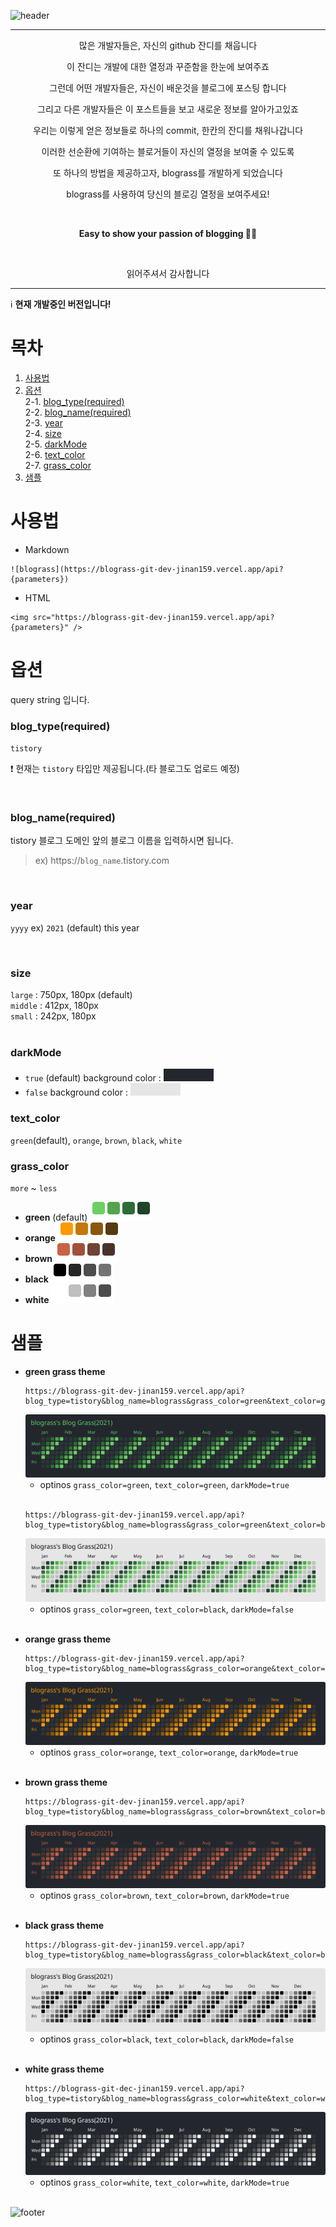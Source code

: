 ![header](https://capsule-render.vercel.app/api?type=waving&color=timeGradient&height=300&section=header&text=blograss&fontColor=auto&fontSize=90&animation=fadeIn&fontAlignY=38&desc=Easy%20to%20show%20your%20passion%20of%20blogging&descAlignY=57&descAlign=50)

----

<p align='center'>많은 개발자들은, 자신의 github 잔디를 채웁니다</p>
<p align='center'>이 잔디는 개발에 대한 열정과 꾸준함을 한눈에 보여주죠</p>
<p align='center'>그런데 어떤 개발자들은, 자신이 배운것을 블로그에 포스팅 합니다</p>
<p align='center'>그리고 다른 개발자들은 이 포스트들을 보고 새로운 정보를 알아가고있죠</p>
<p align='center'>우리는 이렇게 얻은 정보들로 하나의 commit, 한칸의 잔디를 채워나갑니다</p>
<p align='center'>이러한 선순환에 기여하는 블로거들이 자신의 열정을 보여줄 수 있도록</p>
<p align='center'>또 하나의 방법을 제공하고자, blograss를 개발하게 되었습니다</p>
<p align='center'>blograss를 사용하여 당신의 블로깅 열정을 보여주세요!</p>
<br>
<p align='center'><b>Easy to show your passion of blogging 👨‍💻</b></p>
<br>
<p align='center'>읽어주셔서 감사합니다</p>

----
:information_source: **현재 개발중인 버전입니다!**

# 목차
1. <a href="#사용법">사용법</a>
2. <a href="#옵션">옵션</a>
    <br>2-1. <a href="#blog_typerequired">blog_type(required)</a>
    <br>2-2. <a href="#blog_namerequired">blog_name(required)</a>
    <br>2-3. <a href="#year">year</a>
    <br>2-4. <a href="#size">size</a>
    <br>2-5. <a href="#darkmode">darkMode</a>
    <br>2-6. <a href="#text_color">text_color</a>
    <br>2-7. <a href="#grass_color">grass_color</a>
3. <a href="#샘플">샘플</a>


# 사용법     

- Markdown
```
![blograss](https://blograss-git-dev-jinan159.vercel.app/api?{parameters})
```

- HTML
```
<img src="https://blograss-git-dev-jinan159.vercel.app/api?{parameters}" />
```

# 옵션
query string 입니다.

### **blog_type(required)**
`tistory`

:exclamation: 현재는 `tistory` 타입만 제공됩니다.(타 블로그도 업로드 예정)

<br>

### **blog_name(required)**
tistory 블로그 도메인 앞의 블로그 이름을 입력하시면 됩니다.
> ex) https://`blog_name`.tistory.com

<br>

### **year**
`yyyy` ex) `2021`
(default) this year

<br>

### **size**
`large` : 750px, 180px (default)<br>
`middle` : 412px, 180px<br>
`small` : 242px, 180px<br>
<br>

### **darkMode**

- `true` (default)
    background color : <img src="./svg/darkMode_true.svg" alt="darkMode true" >
- `false`
    background color : <img src="./svg/darkMode_false.svg" alt="darkMode false" >
    <br>

### **text_color**
`green`(default), `orange`, `brown`, `black`, `white`

### **grass_color**
`more` ~ `less`
- **green** (default)
    <img src="./svg/grass_color_green.svg" alt="grass_color green" >
- **orange**
    <img src="./svg/grass_color_orange.svg" alt="grass_color orange" >
- **brown**
    <img src="./svg/grass_color_brown.svg" alt="grass_color brown" >
- **black** 
    <img src="./svg/grass_color_black.svg" alt="grass_color black" >
- **white**
    <img src="./svg/grass_color_white.svg" alt="grass_color white" >

# 샘플
- **green grass theme**
    ```http
    https://blograss-git-dev-jinan159.vercel.app/api?blog_type=tistory&blog_name=blograss&grass_color=green&text_color=green&darkMode=true
    ```
    <img src="./svg/examples/example_green_dark.svg" alt="example" >
    
    - optinos `grass_color=green`, `text_color=green`, `darkMode=true`
    <br>
    
    ```http
    https://blograss-git-dev-jinan159.vercel.app/api?blog_type=tistory&blog_name=blograss&grass_color=green&text_color=black&darkMode=false
    ```
    <img src="./svg/examples/example_green_light.svg" alt="example" >
    
    - optinos `grass_color=green`, `text_color=black`, `darkMode=false`
    <br>

- **orange grass theme**
    ```http
    https://blograss-git-dev-jinan159.vercel.app/api?blog_type=tistory&blog_name=blograss&grass_color=orange&text_color=orange&darkMode=true
    ```
    <img src="./svg/examples/example_orange.svg" alt="example" >
    
    - optinos `grass_color=orange`, `text_color=orange`, `darkMode=true`
    <br>

- **brown grass theme**
    ```http
    https://blograss-git-dev-jinan159.vercel.app/api?blog_type=tistory&blog_name=blograss&grass_color=brown&text_color=brown&darkMode=true
    ```
    <img src="./svg/examples/example_brown.svg" alt="example" >
    
    - optinos `grass_color=brown`, `text_color=brown`, `darkMode=true`
    <br>
- **black grass theme**
    ```http
    https://blograss-git-dev-jinan159.vercel.app/api?blog_type=tistory&blog_name=blograss&grass_color=black&text_color=black&darkMode=false
    ```
    <img src="./svg/examples/example_black.svg" alt="example" >

    - optinos `grass_color=black`, `text_color=black`, `darkMode=false`
    <br>

- **white grass theme**
    ```http
    https://blograss-git-dec-jinan159.vercel.app/api?blog_type=tistory&blog_name=blograss&grass_color=white&text_color=white&darkMode=true
    ```
    <img src="./svg/examples/example_white.svg" alt="example" >
    
    - optinos `grass_color=white`, `text_color=white`, `darkMode=true`
    <br>



![footer](https://capsule-render.vercel.app/api?type=waving&color=timeGradient&height=200&section=footer&text=Easy%20to%20show%20your%20passion%20of%20blogging&fontSize=30&fontColor=000000&animation=fadeIn&fontAlignY=65)
